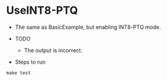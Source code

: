 # UseINT8-PTQ

+ The same as BasicExample, but enabling INT8-PTQ mode.

+ TODO
  + The output is incorrect.

+ Steps to run

```shell
make test
```
